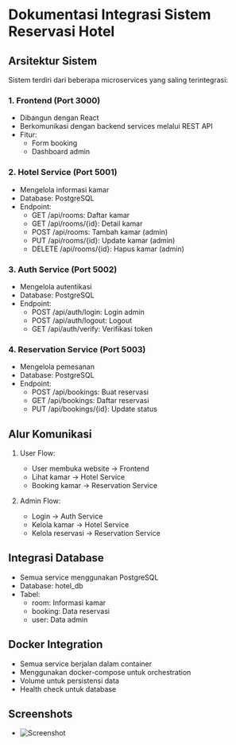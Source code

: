 # Dokumentasi Integrasi Sistem Reservasi Hotel

## Arsitektur Sistem
Sistem terdiri dari beberapa microservices yang saling terintegrasi:

### 1. Frontend (Port 3000)
- Dibangun dengan React
- Berkomunikasi dengan backend services melalui REST API
- Fitur:
  - Form booking
  - Dashboard admin

### 2. Hotel Service (Port 5001)
- Mengelola informasi kamar
- Database: PostgreSQL
- Endpoint:
  - GET /api/rooms: Daftar kamar
  - GET /api/rooms/{id}: Detail kamar
  - POST /api/rooms: Tambah kamar (admin)
  - PUT /api/rooms/{id}: Update kamar (admin)
  - DELETE /api/rooms/{id}: Hapus kamar (admin)

### 3. Auth Service (Port 5002)
- Mengelola autentikasi
- Database: PostgreSQL
- Endpoint:
  - POST /api/auth/login: Login admin
  - POST /api/auth/logout: Logout
  - GET /api/auth/verify: Verifikasi token

### 4. Reservation Service (Port 5003)
- Mengelola pemesanan
- Database: PostgreSQL
- Endpoint:
  - POST /api/bookings: Buat reservasi
  - GET /api/bookings: Daftar reservasi
  - PUT /api/bookings/{id}: Update status

## Alur Komunikasi
1. User Flow:
   - User membuka website → Frontend
   - Lihat kamar → Hotel Service
   - Booking kamar → Reservation Service

2. Admin Flow:
   - Login → Auth Service
   - Kelola kamar → Hotel Service
   - Kelola reservasi → Reservation Service

## Integrasi Database
- Semua service menggunakan PostgreSQL
- Database: hotel_db
- Tabel:
  - room: Informasi kamar
  - booking: Data reservasi
  - user: Data admin

## Docker Integration
- Semua service berjalan dalam container
- Menggunakan docker-compose untuk orchestration
- Volume untuk persistensi data
- Health check untuk database

## Screenshots
- ![Screenshot](IMG/Screenshot%202025-05-02%20151951.png)